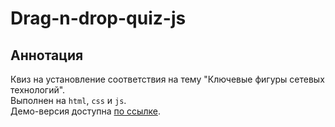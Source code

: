 # Drag-n-drop-quiz-js  
## Аннотация ##
Квиз на установление соответствия на тему "Ключевые фигуры сетевых технологий".  
Выполнен на `html`, `css` и `js`.  
Демо-версия доступна [по ссылке](https://leokhariton.github.io/Drag-n-drop-quis-js/).
